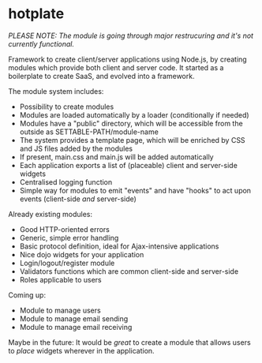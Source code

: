 hotplate
========

_PLEASE NOTE: The module is going through major restrucuring and it's not currently functional._

Framework to create client/server applications using Node.js, by creating modules which provide both client and server code.
It started as a boilerplate to create SaaS, and evolved into a framework.

The module system includes:

* Possibility to create modules
* Modules are loaded automatically by a loader (conditionally if needed)
* Modules have a "public" directory, which will be accessible from the outside as SETTABLE-PATH/module-name
* The system provides a template page, which will be enriched by CSS and JS files added by the modules
* If present, main.css and main.js will be added automatically
* Each application exports a list of (placeable) client and server-side widgets
* Centralised logging function
* Simple way for modules to emit "events" and have "hooks" to act upon events (client-side _and_ server-side)

Already existing modules:

* Good HTTP-oriented errors
* Generic, simple error handling
* Basic protocol definition, ideal for Ajax-intensive applications
* Nice dojo widgets for your application
* Login/logout/register module
* Validators functions which are common client-side and server-side
* Roles applicable to users

Coming up:
* Module to manage users
* Module to manage email sending
* Module to manage email receiving

Maybe in the future:
It would be _great_ to create a module that allows users to *place* widgets wherever in the application.

